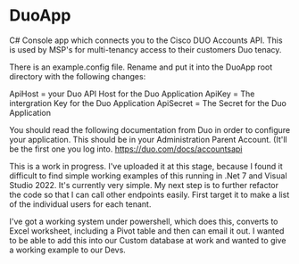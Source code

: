 # DuoApp
C# Console app which connects you to the Cisco DUO Accounts API. This is used by MSP's for multi-tenancy access to their customers Duo tenacy.

There is an example.config file. Rename and put it into the DuoApp root directory with the following changes:

ApiHost = your Duo API Host for the Duo Application
ApiKey = The intergration Key for the Duo Application
ApiSecret = The Secret for the Duo Application

You should read the following documentation from Duo in order to configure your application. This should be in your Administration Parent Account. (It'll be the first one you log into.
https://duo.com/docs/accountsapi

This is a work in progress. I've uploaded it at this stage, because I found it difficult to find simple working examples of this running in .Net 7 and Visual Studio 2022.
It's currently very simple.
My next step is to further refactor the code so that I can call other endpoints easily.
First target it to make a list of the individual users for each tenant.

I've got a working system under powershell, which does this, converts to Excel worksheet, including a Pivot table and then can email it out.
I wanted to be able to add this into our Custom database at work and wanted to give a working example to our Devs.
